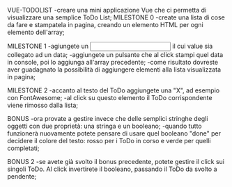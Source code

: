 VUE-TODOLIST
-creare una mini applicazione Vue che ci permetta di visualizzare una semplice ToDo List;
 MILESTONE 0
-create una lista di cose da fare e stampatela in pagina, creando un elemento HTML per ogni elemento dell'array; 

 MILESTONE 1
-agiungete un <input> il cui value sia collegato ad un data;
-aggiungete un pulsante che al click stampi quel data in console, poi lo aggiunga all'array precedente;
-come risultato dovreste aver guadagnato la possibilità di aggiungere elementi alla lista visualizzata in pagina;

MILESTONE 2
-accanto al testo del ToDo aggiungete una "X", ad esempio con FontAwesome;
-al click su questo elemento il ToDo corrispondente viene rimosso dalla lista;

BONUS
-ora provate a gestire invece che delle semplici stringhe degli oggetti con due proprietà: una stringa e un booleano;
-quando tutto funzionerà nuovamente potete pensare di usare quel booleano "done" per decidere il colore del testo: rosso per i ToDo in corso e verde per quelli completati;

BONUS 2
-se avete già svolto il bonus precedente, potete gestire il click sui singoli ToDo. Al click invertirete il booleano, passando il ToDo da svolto a pendente;
